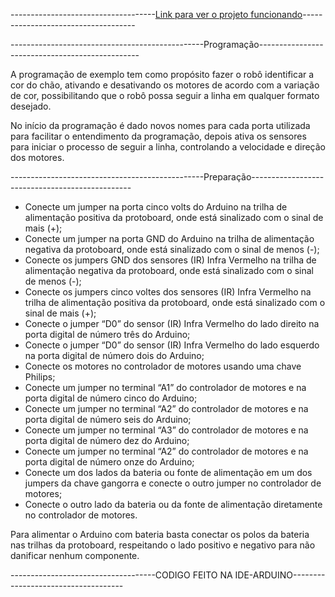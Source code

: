 ------------------------------------[Link para ver o projeto funcionando](https://www.instagram.com/p/C5VY6kgOXce/)------------------------------------

------------------------------------------------Programação------------------------------------------------

A programação de exemplo tem como propósito fazer o robô identificar a cor do chão, ativando e desativando os motores de acordo com a variação de cor, possibilitando que o robô possa seguir a linha em qualquer formato desejado.

No início da programação é dado novos nomes para cada porta utilizada para facilitar o entendimento da programação, depois ativa os sensores para iniciar o processo de seguir a linha, controlando a velocidade e direção dos motores.

------------------------------------------------Preparação------------------------------------------------

-	Conecte um jumper na porta cinco volts do Arduino na trilha de alimentação positiva da protoboard, onde está sinalizado com o sinal de mais (+);
-	Conecte um jumper na porta GND do Arduino na trilha de alimentação negativa da protoboard, onde está sinalizado com o sinal de menos (-);
-	Conecte os jumpers GND dos sensores (IR) Infra Vermelho na trilha de alimentação negativa da protoboard, onde está sinalizado com o sinal de menos (-);
-	Conecte os jumpers cinco voltes dos sensores (IR) Infra Vermelho na trilha de alimentação positiva da protoboard, onde está sinalizado com o sinal de mais (+);
-	Conecte o jumper “D0” do sensor (IR) Infra Vermelho do lado direito na porta digital de número três do Arduino;
-	Conecte o jumper “D0” do sensor (IR) Infra Vermelho do lado esquerdo na porta digital de número dois do Arduino;
-	Conecte os motores no controlador de motores usando uma chave Philips;
-	Conecte um jumper no terminal “A1” do controlador de motores e na porta digital de número cinco do Arduino;
-	Conecte um jumper no terminal “A2” do controlador de motores e na porta digital de número seis do Arduino;
-	Conecte um jumper no terminal “A3” do controlador de motores e na porta digital de número dez do Arduino;
-	Conecte um jumper no terminal “A2” do controlador de motores e na porta digital de número onze do Arduino;
-	Conecte um dos lados da bateria ou fonte de alimentação em um dos jumpers da chave gangorra e conecte o outro jumper no controlador de motores;
-	Conecte o outro lado da bateria ou da fonte de alimentação diretamente no controlador de motores.

Para alimentar o Arduino com bateria basta conectar os polos da bateria nas trilhas da protoboard, respeitando o lado positivo e negativo para não danificar nenhum componente.

------------------------------------CODIGO FEITO NA IDE-ARDUINO------------------------------------
